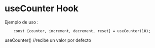 # useCounter Hook

Ejemplo de uso : 
 ```
     const {counter, increment, decrement, reset} = useCounter(10);
 ```

 useCounter() //recibe un valor por defecto